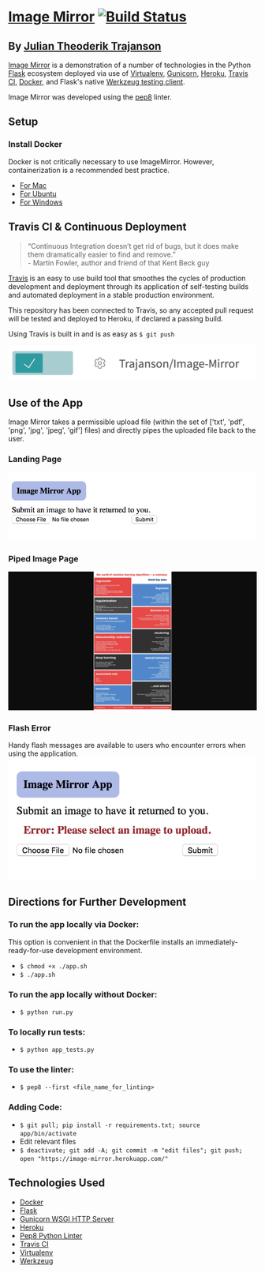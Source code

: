 # [Image Mirror][imageMirror] [![Build Status](https://travis-ci.org/Trajanson/Image-Mirror.svg?branch=master)](https://travis-ci.org/Trajanson/Image-Mirror)
## By [Julian Theoderik Trajanson][trajanson]

[Image Mirror][imageMirror] is a demonstration of a number of technologies in the Python [Flask][flask] ecosystem deployed via use of [Virtualenv][virtualenv], [Gunicorn][gunicorn], [Heroku][heroku], [Travis CI][travis], [Docker][docker], and Flask's native [Werkzeug testing client][werkzeug].

Image Mirror was developed using the [pep8][pep8] linter.

## Setup
###  Install Docker
Docker is not critically necessary to use ImageMirror. However, containerization is a recommended best practice.
- [For Mac](https://store.docker.com/editions/community/docker-ce-desktop-mac?tab=description)
- [For Ubuntu](https://store.docker.com/editions/community/docker-ce-server-ubuntu)
- [For Windows](https://store.docker.com/editions/community/docker-ce-desktop-windows?tab=description)

## Travis CI & Continuous Deployment
> “Continuous Integration doesn’t get rid of bugs, but it does make them dramatically easier to find and remove.”
<br/> - Martin Fowler, author and friend of that Kent Beck guy

[Travis][travis] is an easy to use build tool that smoothes the cycles of production development and deployment through its application of self-testing builds and automated deployment in a stable production environment.

This repository has been connected to Travis, so any accepted pull request will be tested and deployed to Heroku, if declared a passing build.

Using Travis is built in and is as easy as `$ git push`

![travisCIRepositorySwitch]

## Use of the App

Image Mirror takes a permissible upload file (within the set of ['txt', 'pdf', 'png', 'jpg', 'jpeg', 'gif'] files) and directly pipes the uploaded file back to the user.
###  Landing Page
![landingPage]

###  Piped Image Page
![loadedImage]

###  Flash Error
Handy flash messages are available to users who encounter errors when using the application.
![handyError]

## Directions for Further Development

### To run the app locally via Docker:
This option is convenient in that the Dockerfile installs an immediately-ready-for-use development environment.
- `$ chmod +x ./app.sh`
- `$ ./app.sh`

### To run the app locally without Docker:
- `$ python run.py`

### To locally run tests:
- `$ python app_tests.py`

### To use the linter:
- `$ pep8 --first <file_name_for_linting>`


### Adding Code:
- `$ git pull; pip install -r requirements.txt; source app/bin/activate`
- Edit relevant files
- `$ deactivate; git add -A; git commit -m "edit files"; git push; open "https://image-mirror.herokuapp.com/"`


## Technologies Used
* [Docker][docker]
* [Flask][flask]
* [Gunicorn WSGI HTTP Server][gunicorn]
* [Heroku][heroku]
* [Pep8 Python Linter][pep8]
* [Travis CI][travis]
* [Virtualenv][virtualenv]
* [Werkzeug][werkzeug]

[landingPage]: ./docs/landing_page.png
[travisCIRepositorySwitch]: ./docs/travis_ci.png
[loadedImage]: ./docs/loaded_image.png
[handyError]: ./docs/handy_error.png

[imageMirror]: https://image-mirror.herokuapp.com/
[trajanson]: http://trajanson.com/


[docker]: https://www.docker.com/
[flask]: http://flask.pocoo.org/
[gunicorn]: http://gunicorn.org/
[heroku]: https://www.heroku.com/
[pep8]: https://pep8.readthedocs.io/en/release-1.7.x/
[travis]: https://travis-ci.org/
[virtualenv]: http://python-guide-pt-br.readthedocs.io/en/latest/dev/virtualenvs/
[Werkzeug]: http://werkzeug.pocoo.org/docs/0.12/test/
